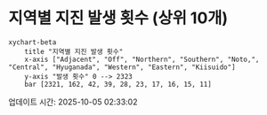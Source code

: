 # 지역별 지진 발생 횟수 (상위 10개)

```mermaid
xychart-beta
    title "지역별 지진 발생 횟수"
    x-axis ["Adjacent", "Off", "Northern", "Southern", "Noto,", "Central", "Hyuganada", "Western", "Eastern", "Kiisuido"]
    y-axis "발생 횟수" 0 --> 2323
    bar [2321, 162, 42, 39, 28, 23, 17, 16, 15, 11]
```

업데이트 시간: 2025-10-05 02:33:02
